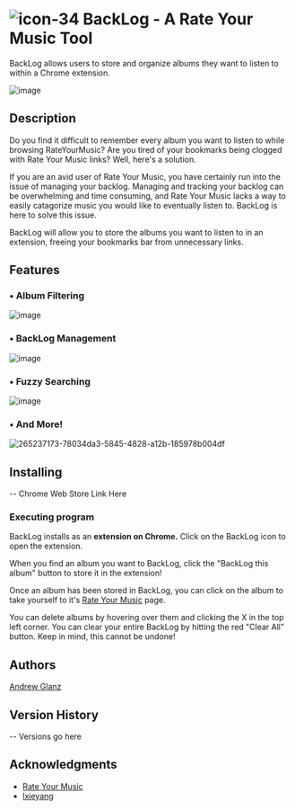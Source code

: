 # ![icon-34](https://github.com/andrewglanzzz/BackLog/assets/60935069/84f7f47f-fbc2-4455-884f-8add78009d9a) BackLog - A Rate Your Music Tool 


BackLog allows users to store and organize albums they want to listen to within a Chrome extension.

![image](https://github.com/andrewglanzzz/BackLog/assets/60935069/65c26fd2-8c12-4fa5-bad3-0051df6f1807)

## Description

Do you find it difficult to remember every album you want to listen to while browsing RateYourMusic? Are you tired of your bookmarks being clogged with Rate Your Music links? Well, here's a solution.

If you are an avid user of Rate Your Music, you have certainly run into the issue of managing your backlog. Managing and tracking your backlog can be overwhelming and time consuming, and Rate Your Music lacks a way to easily catagorize music you would like to eventually listen to. BackLog is here to solve this issue.

BackLog will allow you to store the albums you want to listen to in an extension, freeing your bookmarks bar from unnecessary links.

## Features

### • Album Filtering  
![image](https://github.com/andrewglanzzz/BackLog/assets/60935069/b17ce76a-6acc-42ba-bc22-13da2be39333)

### • BackLog Management
![image](https://github.com/andrewglanzzz/BackLog/assets/60935069/36c84256-ca4d-4b4c-a170-3a6045eb4017)

### • Fuzzy Searching  
![image](https://github.com/andrewglanzzz/BackLog/assets/60935069/31b7f144-762a-4e44-84e4-e0a0e808283a)

### • And More!
![265237173-78034da3-5845-4828-a12b-185978b004df](https://github.com/andrewglanzzz/BackLog/assets/60935069/04839e9e-e4a3-4644-bfd2-386b152436bb)


## Installing

-- Chrome Web Store Link Here

### Executing program

BackLog installs as an **extension on Chrome.** Click on the BackLog icon to open the extension.  

When you find an album you want to BackLog, click the "BackLog this album" button to store it in the extension!  

Once an album has been stored in BackLog, you can click on the album to take yourself to it's [Rate Your Music](https://rateyourmusic.com/) page.  

You can delete albums by hovering over them and clicking the X in the top left corner. You can clear your entire BackLog by hitting the red "Clear All" button. Keep in mind, this cannot be undone!

## Authors

[Andrew Glanz](https://github.com/andrewglanzzz)

## Version History

-- Versions go here

## Acknowledgments

- [Rate Your Music](https://rateyourmusic.com/)
- [lxieyang](https://github.com/lxieyang/chrome-extension-boilerplate-react)

